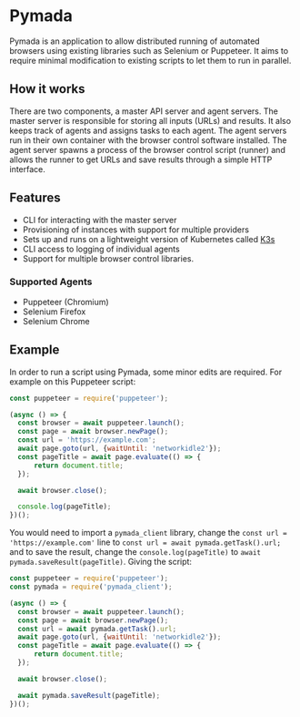 Pymada
======

Pymada is an application to allow distributed running of automated browsers using existing libraries such as Selenium or Puppeteer. It aims to require minimal modification to existing scripts to let them to run in parallel.

## How it works

There are two components, a master API server and agent servers. The master server is responsible for storing all inputs (URLs) and results. It also keeps track of agents and assigns tasks to each agent. The agent servers run in their own container with the browser control software installed. The agent server spawns a process of the browser control script (runner) and allows the runner to get URLs and save results through a simple HTTP interface.

## Features
- CLI for interacting with the master server
- Provisioning of instances with support for multiple providers
- Sets up and runs on a lightweight version of Kubernetes called [K3s](https://k3s.io/)
- CLI access to logging of individual agents
- Support for multiple browser control libraries.

### Supported Agents
- Puppeteer (Chromium)
- Selenium Firefox
- Selenium Chrome


## Example
In order to run a script using Pymada, some minor edits are required. For example on this Puppeteer script:

```javascript
const puppeteer = require('puppeteer');

(async () => {
  const browser = await puppeteer.launch();
  const page = await browser.newPage();
  const url = 'https://example.com';
  await page.goto(url, {waitUntil: 'networkidle2'});
  const pageTitle = await page.evaluate(() => {
      return document.title;
  });

  await browser.close();

  console.log(pageTitle);
})();
```

You would need to import a `pymada_client` library, change the `const url = 'https://example.com'` line to `const url = await pymada.getTask().url;` and to save the result, change the `console.log(pageTitle)` to `await pymada.saveResult(pageTitle)`. Giving the script:


```javascript
const puppeteer = require('puppeteer');
const pymada = require('pymada_client');

(async () => {
  const browser = await puppeteer.launch();
  const page = await browser.newPage();
  const url = await pymada.getTask().url;
  await page.goto(url, {waitUntil: 'networkidle2'});
  const pageTitle = await page.evaluate(() => {
      return document.title;
  });

  await browser.close();

  await pymada.saveResult(pageTitle);
})();
```
